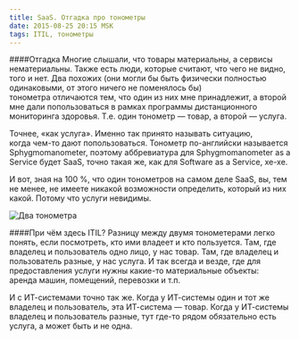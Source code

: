 ```yaml
---
title: SaaS. Отгадка про тонометры
date: 2015-08-25 20:15 MSK
tags: ITIL, тонометры
---
```

####Отгадка
Многие слышали, что товары материальны, а сервисы нематериальны. Также есть люди, которые считают, что чего не видно, того и нет. Два похожих (они могли бы быть физически полностью одинаковыми, от этого ничего не поменялось бы) тонометра отличаются тем, что один из них мне принадлежит, а второй мне дали попользоваться в рамках программы дистанционного мониторинга здоровья. Т.е. один тонометр — товар, а второй — услуга.

Точнее, «как услуга». Именно так принято называть ситуацию, когда чем-то дают попользоваться. Тонометр по-английски называется Sphygmomanometer, поэтому аббревиатура для Sphygmomanometer as a Service будет SaaS, точно такая же, как для Software as a Service, хе-хе.

И вот, зная на 100 %, что один тонометров на самом деле SaaS, вы, тем не менее, не имеете никакой возможности определить, который из них какой. Потому что услуги невидимы.

![Два тонометра](2tonometers.jpg)

####При чём здесь ITIL?
Разницу между двумя тонометерами легко понять, если посмотреть, кто ими владеет и кто пользуется. Там, где владелец и пользователь одно лицо, у нас товар. Там, где владелец и пользователь разные, у нас услуга. И так всегда и везде, где для предоставления услуги нужны какие-то материальные объекты: аренда машин, помещений, перевозки и т.п.

И с ИТ-системами точно так же. Когда у ИТ-системы один и тот же владелец и пользователь, эта ИТ-система — товар. Когда у ИТ-системы владелец и пользователь разные, тут где-то рядом обязательно есть услуга, а может быть и не одна.